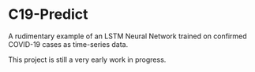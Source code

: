 # C19-Predict


A rudimentary example of an LSTM Neural Network trained on confirmed COVID-19 cases as time-series data. 

This project is still a very early work in progress.

